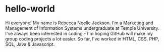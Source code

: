 # hello-world

Hi everyone! My name is Rebecca Noelle Jackson. I'm a Marketing and Management of Information Systems undergraduate at Temple University. I've always been interested in coding - I'm hoping GitHub will make my group coding projects a lot easier. So far, I've worked in HTML, CSS, PHP, SQL, Java & Javascript.
